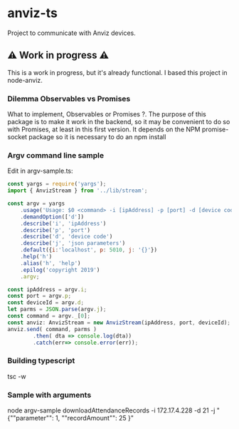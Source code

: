 # anviz-ts
Project to communicate with Anviz devices.

## :warning: Work in progress :warning:

This is a work in progress, but it's already functional.
I based this project in node-anviz.  

### Dilemma Observables vs Promises
What to implement, Observables or Promises ?. The purpose of this package is to make it work in the backend, so it may be convenient to do so with Promises, at least in this first version. 
It depends on the NPM promise-socket package so it is necessary to do an npm install

### Argv command line sample

Edit in argv-sample.ts:
```js
const yargs = require('yargs');
import { AnvizStream } from '../lib/stream';

const argv = yargs
    .usage('Usage: $0 <command> -i [ipAddress] -p [port] -d [device code] -j [json parameters]')
    .demandOption(['d'])
    .describe('i', 'ipAddress')
    .describe('p', 'port')
    .describe('d', 'device code')
    .describe('j', 'json parameters')
    .default({i:'localhost', p: 5010, j: '{}'})
    .help('h')
    .alias('h', 'help')
    .epilog('copyright 2019')    
    .argv;

const ipAddress = argv.i;
const port = argv.p;
const deviceId = argv.d;
let parms = JSON.parse(argv.j);
const command = argv._[0];
const anviz: AnvizStream = new AnvizStream(ipAddress, port, deviceId);
anviz.send( command, parms )
        .then( dta => console.log(dta))
        .catch(err=> console.error(err));

```
### Building typescript 
tsc -w 


### Sample with arguments
node argv-sample  downloadAttendanceRecords -i 172.17.4.228 -d 21 -j "{""parameter"": 1, ""recordAmount"": 25 }"

